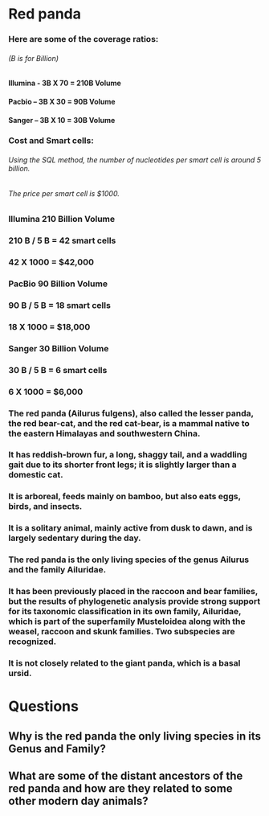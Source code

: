 # Red panda

### Here are some of the coverage ratios:

###### (B is for Billion)
#### Illumina - 3B X 70 = 210B Volume
#### Pacbio – 3B X 30 = 90B Volume
#### Sanger – 3B X 10 = 30B Volume

### Cost and Smart cells:
###### Using the SQL method, the number of nucleotides per smart cell is around 5 billion.
###### The price per smart cell is $1000.

### Illumina 210 Billion Volume
### 210 B / 5 B = 42 smart cells
### 42 X 1000 = $42,000 

### PacBio 90 Billion Volume
### 90 B / 5 B = 18 smart cells
### 18 X 1000 = $18,000

### Sanger 30 Billion Volume
### 30 B / 5 B = 6 smart cells
### 6 X 1000 = $6,000


### The red panda (Ailurus fulgens), also called the lesser panda, the red bear-cat, and the red cat-bear, is a mammal native to the eastern Himalayas and southwestern China.
### It has reddish-brown fur, a long, shaggy tail, and a waddling gait due to its shorter front legs; it is slightly larger than a domestic cat.
### It is arboreal, feeds mainly on bamboo, but also eats eggs, birds, and insects.
### It is a solitary animal, mainly active from dusk to dawn, and is largely sedentary during the day.
### The red panda is the only living species of the genus Ailurus and the family Ailuridae.
### It has been previously placed in the raccoon and bear families, but the results of phylogenetic analysis provide strong support for its taxonomic classification in its own family, Ailuridae, which is part of the superfamily Musteloidea along with the weasel, raccoon and skunk families. Two subspecies are recognized.
### It is not closely related to the giant panda, which is a basal ursid.



# Questions
## Why is the red panda the only living species in its Genus and Family?
## What are some of the distant ancestors of the red panda and how are they related to some other modern day animals?

